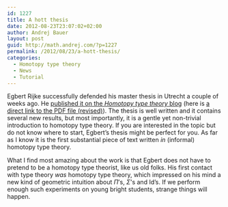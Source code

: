 ```yaml
---
id: 1227
title: A hott thesis
date: 2012-08-23T23:07:02+02:00
author: Andrej Bauer
layout: post
guid: http://math.andrej.com/?p=1227
permalink: /2012/08/23/a-hott-thesis/
categories:
  - Homotopy type theory
  - News
  - Tutorial
---
```

Egbert Rijke successfully defended his master thesis in Utrecht a couple of weeks ago. He [published it on the _Homotopy type theory_ blog](http://homotopytypetheory.org/2012/08/18/a-master-thesis-on-homotopy-type-theory/) (here is [a direct link to the PDF file (revised)](http://hottheory.files.wordpress.com/2012/08/hott2.pdf)). The thesis is well written and it contains several new results, but most importantly, it is a gentle yet non-trivial introduction to homotopy type theory. If you are interested in the topic but do not know where to start, Egbert&#8217;s thesis might be perfect for you. As far as I know it is the first substantial piece of text written _in_ (informal) homotopy type theory.

What I find most amazing about the work is that Egbert does not have to pretend to be a homotopy type theorist, like us old folks. His first contact with type theory _was_ homotopy type theory, which impressed on his mind a new kind of geometric intuition about $\Pi$&#8217;s, $\Sigma$&#8217;s and $\mathrm{Id}$&#8217;s. If we perform enough such experiments on young bright students, strange things will happen.